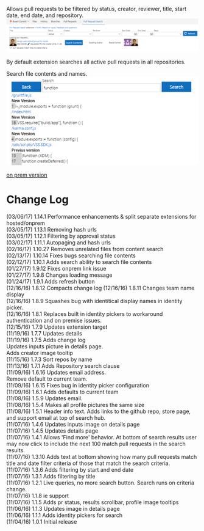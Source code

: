 Allows pull requests to be filtered by status, creator, reviewer, title, start date, end date, and repository.  
![Preview of inputs](img/inputs.png)

By default extension searches all active pull requests in all repositories.

Search file contents and names.  
![Preview of search contents](img/searchContents.png)

[on prem version](https://marketplace.visualstudio.com/items?itemName=ottostreifel.pull-request-search-onprem)

# Change Log
(03/06/17) 1.14.1 Performance enhancements & split separate extensions for hosted/onprem  
(03/05/17) 1.13.1 Removing hash urls  
(03/05/17) 1.12.1 Filtering by approval status  
(03/02/17) 1.11.1 Autopaging and hash urls  
(02/16/17) 1.10.27 Removes unrelated files from content search  
(02/13/17) 1.10.14 Fixes bugs searching file contents  
(02/12/17) 1.10.1 Adds search ability to search file contents  
(01/27/17) 1.9.12 Fixes onprem link issue  
(01/27/17) 1.9.8 Changes loading message  
(01/24/17) 1.9.1 Adds refresh button  
(12/16/16) 1.8.12 Compacts change log
(12/16/16) 1.8.11 Changes team name display  
(12/16/16) 1.8.9 Squashes bug with identitical display names in identity picker.  
(12/16/16) 1.8.1 Replaces built in identity pickers to workaround authentication and on premise issues.  
(12/15/16) 1.7.9 Updates extension target  
(11/19/16) 1.7.7 Updates details  
(11/19/16) 1.7.5 Adds change log  
Updates inputs picture in details page.  
Adds creator image tooltip  
(11/15/16) 1.7.3 Sort repos by name  
(11/13/16) 1.7.1 Adds Repository search clause  
(11/09/16) 1.6.16 Updates email address.  
Remove default to current team.  
(11/09/16) 1.6.15 Fixes bug in identity picker configuration  
(11/09/16) 1.6.1 Adds defaults to current team  
(11/08/16) 1.5.9 Updates email.  
(11/08/16) 1.5.4 Makes all profile pictures the same size  
(11/08/16) 1.5.1 Header info text. Adds links to the github repo, store page, and support email at top of search hub.  
(11/07/16) 1.4.6 Updates inputs image on details page  
(11/07/16) 1.4.5 Updates details page  
(11/07/16) 1.4.1 Allows 'Find more' behavior. At bottom of search results user may now click to include the next 100 match pull requests in the search results.  
(11/07/16) 1.3.10 Adds text at bottom showing how many pull requests match title and date filter criteria of those that match the search criteria.  
(11/07/16) 1.3.6 Adds filtering by start and end date  
(11/07/16) 1.3.1 Adds filtering by title  
(11/07/16) 1.2.1 Live queries, no more search button. Search runs on criteria change.  
(11/07/16) 1.1.8 ie support  
(11/07/16) 1.1.5 Adds pr status, results scrollbar, profile image tooltips  
(11/06/16) 1.1.3 Updates image in details page  
(11/06/16) 1.1.1 Adds identity pickers for search  
(11/04/16) 1.0.1 Initial release